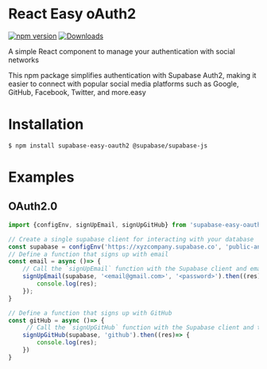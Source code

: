 # React Easy oAuth2

[![npm version](https://badge.fury.io/js/test-react-lib-mathieusantiago.svg)](https://badge.fury.io/js/test-react-lib-mathieusantiago)
[![Downloads](https://img.shields.io/npm/dm/test-react-lib-mathieusantiago.svg)](https://www.npmjs.org/package/test-react-lib-mathieusantiago)

A simple React component to manage your authentication with social networks

This npm package simplifies authentication with Supabase Auth2, making it easier to connect with popular social media platforms such as Google, GitHub, Facebook, Twitter, and more.easy

Installation
============== 

    $ npm install supabase-easy-oauth2 @supabase/supabase-js

Examples
==========

## OAuth2.0

```javascript
import {configEnv, signUpEmail, signUpGitHub} from 'supabase-easy-oauth2';

// Create a single supabase client for interacting with your database
const supabase = configEnv('https://xyzcompany.supabase.co', 'public-anon-key');
// Define a function that signs up with email
const email = async ()=> {
    // Call the `signUpEmail` function with the Supabase client and email/password credentials.
    signUpEmail(supabase, '<email@gmail.com>', '<password>').then((res)=> {
        console.log(res);
    });
}

// Define a function that signs up with GitHub
const gitHub = async ()=> {
     // Call the `signUpGitHub` function with the Supabase client and the `github, facebook, google` provider.
    signUpGitHub(supabase, 'github').then((res)=> {
        console.log(res);
    })
}
```

